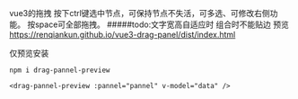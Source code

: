 vue3的拖拽
按下ctrl键选中节点，可保持节点不失活，可多选、可修改右侧功能。
按space可全部拖拽。
#####todo:文字宽高自适应时 组合时不能贴边
预览
https://renqiankun.github.io/vue3-drag-panel/dist/index.html


仅预览安装  
        
    npm i drag-pannel-preview

    <drag-pannel-preview :pannel="pannel" v-model="data" />
  
